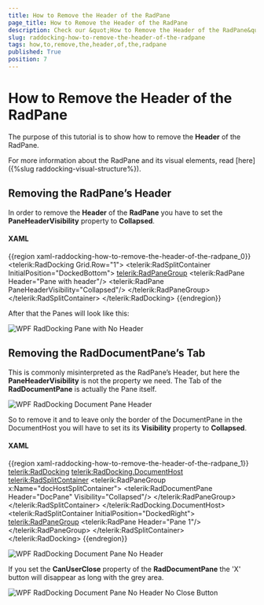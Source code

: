 ```yaml
---
title: How to Remove the Header of the RadPane
page_title: How to Remove the Header of the RadPane
description: Check our &quot;How to Remove the Header of the RadPane&quot; documentation article for the RadDocking {{ site.framework_name }} control.
slug: raddocking-how-to-remove-the-header-of-the-radpane
tags: how,to,remove,the,header,of,the,radpane
published: True
position: 7
---
```


# How to Remove the Header of the RadPane

The purpose of this tutorial is to show how to remove the __Header__ of the RadPane.

For more information about the RadPane and its visual elements, read [here]({%slug raddocking-visual-structure%}).

## Removing the RadPane’s Header

In order to remove the __Header__ of the __RadPane__ you have to set the __PaneHeaderVisibility__ property to __Collapsed__.

#### __XAML__

{{region xaml-raddocking-how-to-remove-the-header-of-the-radpane_0}}
	<telerik:RadDocking Grid.Row="1">
	    <telerik:RadSplitContainer InitialPosition="DockedBottom">
	        <telerik:RadPaneGroup>
	            <telerik:RadPane Header="Pane with header"/>
	            <telerik:RadPane PaneHeaderVisibility="Collapsed"/>
	        </telerik:RadPaneGroup>
	    </telerik:RadSplitContainer>
	</telerik:RadDocking>
{{endregion}}

After that the Panes will look like this:

![WPF RadDocking Pane with No Header](images/Pane_NoHeader.gif)

## Removing the RadDocumentPane’s Tab

This is commonly misinterpreted as the RadPane’s Header, but here the __PaneHeaderVisibility__ is not the property we need. The Tab of the __RadDocumentPane__ is actually the Pane itself.

![WPF RadDocking Document Pane Header](images/DocPane_WithHeader.gif)

So to remove it and to leave only the border of the DocumentPane in the DocumentHost you will have to set its its __Visibility__ property to __Collapsed__.

#### __XAML__

{{region xaml-raddocking-how-to-remove-the-header-of-the-radpane_1}}
	<telerik:RadDocking>
	    <telerik:RadDocking.DocumentHost>
	        <telerik:RadSplitContainer>
	            <telerik:RadPaneGroup x:Name="docHostSplitContainer">
	                <telerik:RadDocumentPane Header="DocPane" Visibility="Collapsed"/>
	            </telerik:RadPaneGroup>
	        </telerik:RadSplitContainer>
	    </telerik:RadDocking.DocumentHost>
	    <telerik:RadSplitContainer InitialPosition="DockedRight">
	        <telerik:RadPaneGroup>
	            <telerik:RadPane Header="Pane 1"/>
	        </telerik:RadPaneGroup>
	    </telerik:RadSplitContainer>
	</telerik:RadDocking>
{{endregion}}

![WPF RadDocking Document Pane No Header](images/DocPane_NoHeader.gif)

If you set the __CanUserClose__ property of the __RadDocumentPane__ the 'X' button will disappear as long with the grey area. 

![WPF RadDocking Document Pane No Header No Close Button](images/DocPane_NoGray.gif)
